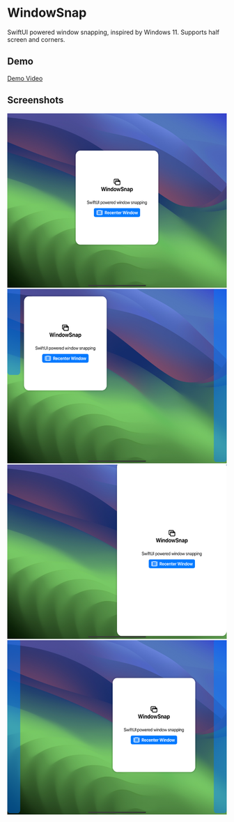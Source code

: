 # WindowSnap
SwiftUI powered window snapping, inspired by Windows 11. Supports half screen and corners. 

## Demo
[Demo Video](https://twitter.com/vedantapps/status/1673124717551849472?s=61&t=fNVIxsdQaQwOWJ8R16zc0Q)

## Screenshots
<p>
  <img src="Screenshots/S1.png" height="400">
  <img src="Screenshots/S2.png" height="400">
  <img src="Screenshots/S3.png" height="400">
  <img src="Screenshots/S4.png" height="400">
</p>
